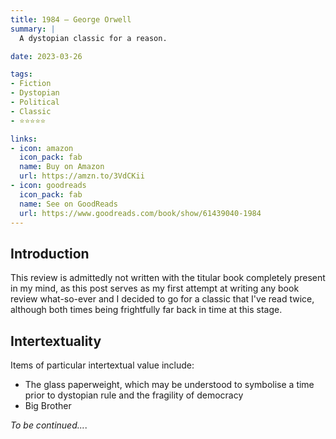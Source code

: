 ```yaml
---
title: 1984 — George Orwell
summary: |
  A dystopian classic for a reason.

date: 2023-03-26

tags:
- Fiction
- Dystopian
- Political
- Classic
- ⭐⭐⭐⭐⭐

links:
- icon: amazon
  icon_pack: fab
  name: Buy on Amazon
  url: https://amzn.to/3VdCKii
- icon: goodreads
  icon_pack: fab
  name: See on GoodReads
  url: https://www.goodreads.com/book/show/61439040-1984
---
```


## Introduction

This review is admittedly not written with the titular book completely present in my mind,
as this post serves as my first attempt at writing any book review what-so-ever and
I decided to go for a classic that I've read twice, although both times being frightfully
far back in time at this stage.

## Intertextuality

Items of particular intertextual value include:

- The glass paperweight, 
    which may be understood to symbolise a time prior to dystopian rule and the fragility of democracy
- Big Brother

_To be continued..._.